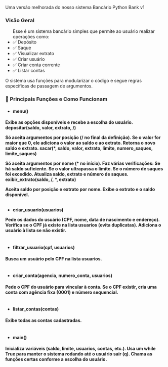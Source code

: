 Uma versão melhorada do nosso sistema Bancário Python Bank v1 

<h3>Visão Geral</h3>
<ul>Esse é um sistema bancário simples que permite ao usuário realizar operações como:
  <li>✅ Depósito</li>
  <li>✅ Saque</li>
  <li>✅ Visualizar extrato</li>
  <li>✅ Criar usuário</li>
  <li>✅ Criar conta corrente</li>
  <li>✅ Listar contas</li>
</ul>


<p>O sistema usa funções para modularizar o código e segue regras específicas de passagem de argumentos.</p>


<h3>📌 Principais Funções e Como Funcionam</h3>

- <h4><strong>menu()<strong></h4>

Exibe as opções disponíveis e recebe a escolha do usuário.
depositar(saldo, valor, extrato, /)

Só aceita argumentos por posição (/ no final da definição).
Se o valor for maior que 0, ele adiciona o valor ao saldo e ao extrato.
Retorna o novo saldo e extrato.
sacar(*, saldo, valor, extrato, limite, numero_saques, limite_saques)

Só aceita argumentos por nome (* no início).
Faz várias verificações:
Se há saldo suficiente.
Se o valor ultrapassa o limite.
Se o número de saques foi excedido.
Atualiza saldo, extrato e número de saques.
exibir_extrato(saldo, /, *, extrato)

Aceita saldo por posição e extrato por nome.
Exibe o extrato e o saldo disponível.<br><br>

- <strong>criar_usuario(usuarios)<strong>

Pede os dados do usuário (CPF, nome, data de nascimento e endereço).
Verifica se o CPF já existe na lista usuarios (evita duplicatas).
Adiciona o usuário à lista se não existir.<br><br>

- <h4><strong>filtrar_usuario(cpf, usuarios)<strong></h4>

Busca um usuário pelo CPF na lista usuarios.<br><br>


- <h4><strong>criar_conta(agencia, numero_conta, usuarios)<strong></h4>

Pede o CPF do usuário para vincular à conta.
Se o CPF existir, cria uma conta com agência fixa (0001) e número sequencial.<br><br>


- <h4><strong>listar_contas(contas)<strong></h4>

Exibe todas as contas cadastradas.<br><br>

- <h4><strong>main()<strong></h4>

Inicializa variáveis (saldo, limite, usuarios, contas, etc.).
Usa um while True para manter o sistema rodando até o usuário sair (q).
Chama as funções certas conforme a escolha do usuário.
